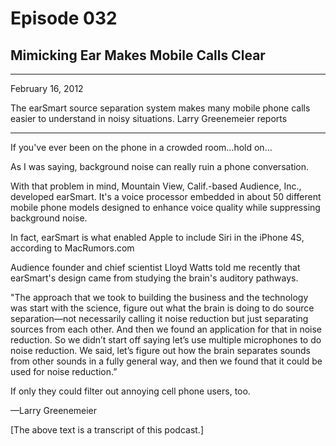 # Episode 032

## Mimicking Ear Makes Mobile Calls Clear

---

February 16, 2012

The earSmart source separation system makes many mobile phone calls easier to understand in noisy situations. Larry Greenemeier reports

---

If you've ever been on the phone in a crowded room…hold on…

As I was saying, background noise can really ruin a phone conversation.

With that problem in mind, Mountain View, Calif.-based Audience, Inc., developed earSmart. It's a voice processor embedded in about 50 different mobile phone models designed to enhance voice quality while suppressing background noise.

In fact, earSmart is what enabled Apple to include Siri in the iPhone 4S, according to MacRumors.com

Audience founder and chief scientist Lloyd Watts told me recently that earSmart's design came from studying the brain's auditory pathways.

"The approach that we took to building the business and the technology was start with the science, figure out what the brain is doing to do source separation—not necessarily calling it noise reduction but just separating sources from each other. And then we found an application for that in noise reduction. So we didn’t start off saying let’s use multiple microphones to do noise reduction. We said, let’s figure out how the brain separates sounds from other sounds in a fully general way, and then we found that it could be used for noise reduction.”

If only they could filter out annoying cell phone users, too.

—Larry Greenemeier

[The above text is a transcript of this podcast.]

